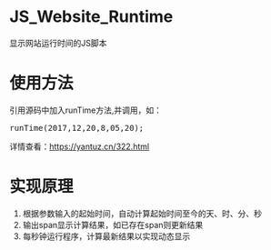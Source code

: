 # JS_Website_Runtime

显示网站运行时间的JS脚本

# 使用方法

引用源码中加入runTime方法,并调用，如：

<pre>
runTime(2017,12,20,8,05,20);
</pre>

详情查看：https://yantuz.cn/322.html

# 实现原理

<ol>
<li>根据参数输入的起始时间，自动计算起始时间至今的天、时、分、秒</li>
<li>输出span显示计算结果，如已存在span则更新结果</li>
<li>每秒钟运行程序，计算最新结果以实现动态显示</li>
</ol>
